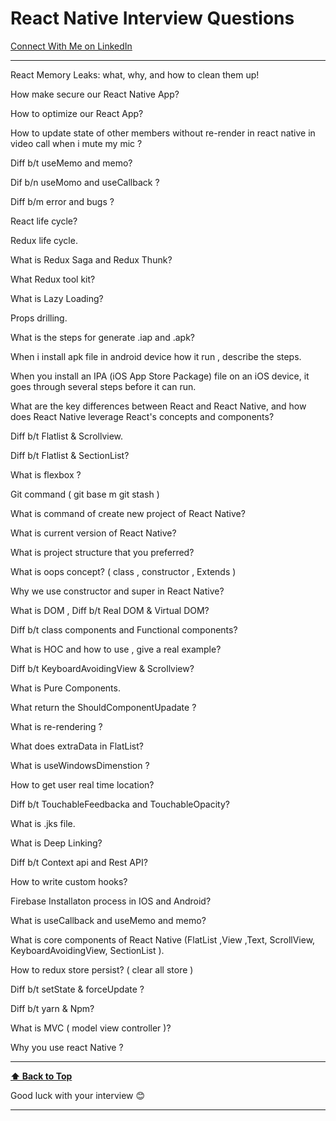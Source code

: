 # React Native Interview Questions

[Connect With Me on LinkedIn](https://www.linkedin.com/in/pankajhasmukh2014/)

---

React Memory Leaks: what, why, and how to clean them up!

How make secure our React Native App?

How to optimize our React App?

How to update state of other members without re-render in react native in video call when i mute my mic ?

Diff b/t useMemo and memo?

Dif b/n useMomo and useCallback ?

Diff b/m error and bugs ?

React life cycle?

Redux life cycle.

What is Redux Saga and Redux Thunk?

What Redux tool kit?

What is Lazy Loading?

Props drilling.

What is the steps for generate .iap and .apk?

When i install apk file in android device how it run , describe the steps.

When you install an IPA (iOS App Store Package) file on an iOS device, it goes through several steps before it can run.

What are the key differences between React and React Native, and how does React Native leverage React's concepts and components?

Diff b/t Flatlist & Scrollview.

Diff b/t Flatlist & SectionList?

What is flexbox ?

Git command ( git base m git stash )

What is command of create new project of React Native?

What is current version of React Native?

What is project structure that you preferred?

What is oops concept? ( class , constructor , Extends )

Why we use constructor and super in React Native?

What is DOM , Diff b/t Real DOM & Virtual DOM?

Diff b/t class components and Functional components?

What is HOC and how to use , give a real example?

Diff b/t KeyboardAvoidingView & Scrollview?

What is Pure Components.

What return the ShouldComponentUpadate ?

What is re-rendering ?

What does extraData in FlatList?

What is useWindowsDimenstion ?

How to get user real time location?

Diff b/t TouchableFeedbacka and TouchableOpacity?

What is .jks file.

What is Deep Linking?

Diff b/t Context api and Rest API?

How to write custom hooks?

Firebase Installaton process in IOS and Android?

What is useCallback and useMemo and memo?

What is core components of React Native (FlatList ,View ,Text, ScrollView, KeyboardAvoidingView, SectionList ).

How to redux store persist? ( clear all store  )

Diff b/t setState & forceUpdate ?

Diff b/t yarn & Npm?

What is MVC ( model view controller )?

Why you use react Native ?







---

**[⬆ Back to Top](#React-Native-Interview-Questions)**

Good luck with your interview 😊

---
